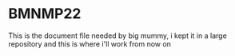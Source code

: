 # BMNMP22

This is the document file needed by big mummy, i kept it in a large repository and this is where i'll work from now on
